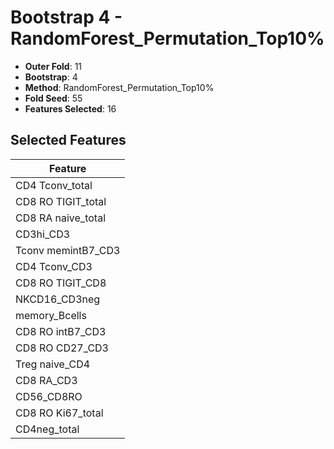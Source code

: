 # Bootstrap 4 - RandomForest_Permutation_Top10%

- **Outer Fold**: 11
- **Bootstrap**: 4
- **Method**: RandomForest_Permutation_Top10%
- **Fold Seed**: 55
- **Features Selected**: 16

## Selected Features

| Feature |
|---------|
| CD4 Tconv_total |
| CD8 RO TIGIT_total |
| CD8 RA naive_total |
| CD3hi_CD3 |
| Tconv memintB7_CD3 |
| CD4 Tconv_CD3 |
| CD8 RO TIGIT_CD8 |
| NKCD16_CD3neg |
| memory_Bcells |
| CD8 RO intB7_CD3 |
| CD8 RO CD27_CD3 |
| Treg naive_CD4 |
| CD8 RA_CD3 |
| CD56_CD8RO |
| CD8 RO Ki67_total |
| CD4neg_total |
